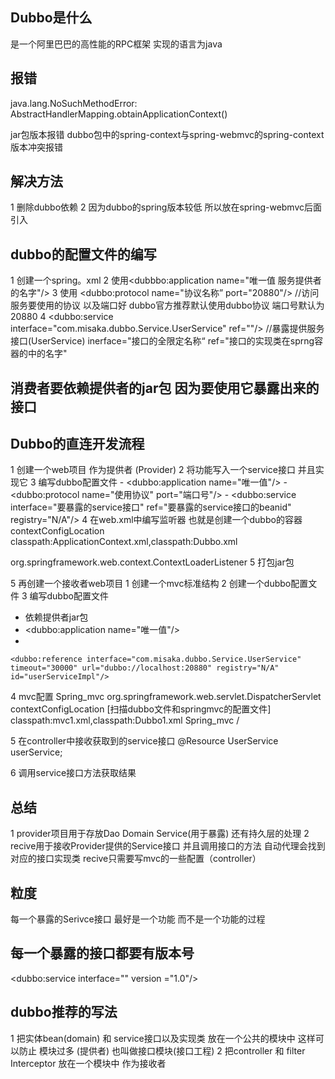 ## Dubbo是什么
 是一个阿里巴巴的高性能的RPC框架 实现的语言为java
 

## 报错
java.lang.NoSuchMethodError: AbstractHandlerMapping.obtainApplicationContext()

jar包版本报错 dubbo包中的spring-context与spring-webmvc的spring-context版本冲突报错

## 解决方法 
 1 删除dubbo依赖
  2 因为dubbo的spring版本较低 所以放在spring-webmvc后面 引入
 

## dubbo的配置文件的编写
1 创建一个spring。xml
2 使用<dubbbo:application name="唯一值 服务提供者的名字"/>
3 使用 <dubbo:protocol name="协议名称” port="20880"/>                  //访问服务要使用的协议 以及端口好 dubbo官方推荐默认使用dubbo协议 端口号默认为20880
4 <dubbo:service interface="com.misaka.dubbo.Service.UserService" ref=""/> //暴露提供服务接口(UserService) inerface="接口的全限定名称“ ref="接口的实现类在sprng容器的中的名字"


## 消费者要依赖提供者的jar包 因为要使用它暴露出来的接口


## Dubbo的直连开发流程
  1 创建一个web项目 作为提供者 (Provider)
  2 将功能写入一个service接口 并且实现它
  3 编写dubbo配置文件
     - <dubbo:application name="唯一值"/>
     - <dubbo:protocol name="使用协议" port="端口号"/>
     - <dubbo:service interface="要暴露的service接口" ref="要暴露的service接口的beanid" registry="N/A"/>
  4 在web.xml中编写监听器 也就是创建一个dubbo的容器
  <context-param>
    <param-name>contextConfigLocation</param-name>
    <param-value>classpath:ApplicationContext.xml,classpath:Dubbo.xml</param-value>
  </context-param>

  <listener>
    <listener-class>org.springframework.web.context.ContextLoaderListener</listener-class>
  </listener>
  5 打包jar包
       
 5 再创建一个接收者web项目
  1 创建一个mvc标准结构
  2 创建一个dubbo配置文件
  3 编写dubbo配置文件
   - 依赖提供者jar包
   - <dubbo:application name="唯一值"/>
   - <!--    引用远程服务接口
     id 远程服务接口的代理对象名称
     interface 你要调用的远程服务的接口的全限定类名
       url 地址
        register 注册中心 N/A 代表直连-->
    <dubbo:reference interface="com.misaka.dubbo.Service.UserService" timeout="30000" url="dubbo://localhost:20880" registry="N/A" id="userServiceImpl"/>

  4 mvc配置
  <servlet>
  <servlet-name>Spring_mvc</servlet-name>
  <servlet-class>org.springframework.web.servlet.DispatcherServlet</servlet-class>
  <init-param>
  <param-name>contextConfigLocation</param-name>
                                     [扫描dubbo文件和springmvc的配置文件]
  <param-value>classpath:mvc1.xml,classpath:Dubbo1.xml</param-value>
  </init-param>
  </servlet>
  <servlet-mapping>
  <servlet-name>Spring_mvc</servlet-name>
  <url-pattern>/</url-pattern>
  </servlet-mapping>
  
  5 在controller中接收获取到的service接口
  @Resource
  UserService userService;
   
6 调用service接口方法获取结果

## 总结 
 1 provider项目用于存放Dao Domain Service(用于暴露) 还有持久层的处理
  2 recive用于接收Provider提供的Service接口 并且调用接口的方法 自动代理会找到对应的接口实现类 recive只需要写mvc的一些配置（controller）
 
## 粒度
 每一个暴露的Serivce接口 最好是一个功能 而不是一个功能的过程
 ## 每一个暴露的接口都要有版本号
 <dubbo:service interface="" version ="1.0"/>
 
## dubbo推荐的写法 
 1 把实体bean(domain) 和 service接口以及实现类 放在一个公共的模块中
   这样可以防止 模块过多 (提供者) 也叫做接口模块(接口工程)
 2 把controller 和 filter Interceptor 放在一个模块中 作为接收者 